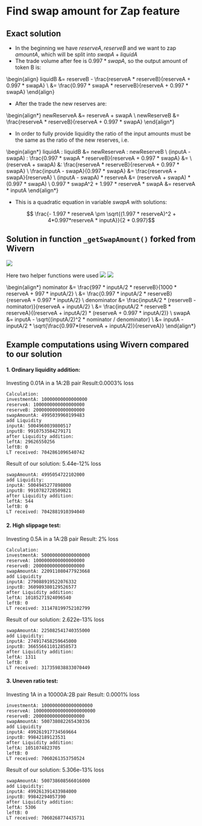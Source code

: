 # Find swap amount for Zap feature


## Exact solution
- In the beginning we have $reserveA, reserveB$ and we want to zap $amountA$, which will be split into $swapA + liquidA$
- The trade volume after fee is $0.997 * swapA$, so the output amount of token B is:


\begin{align}
liquidB &= reserveB - \frac{reserveA * reserveB}{reserveA + 0.997 * swapA} \\
&= \frac{0.997 * swapA * reserveB}{reserveA + 0.997 * swapA}
\end{align}

- After the trade the new reserves are:

\begin{align*}
newReserveA &= reserveA + swapA \\
newReserveB &= \frac{reserveA * reserveB}{reserveA + 0.997 * swapA}
\end{align*}

- In order to fully provide liquidity the ratio of the input amounts must be the same as the ratio of the new reserves, i.e.

\begin{align*}
liquidA : liquidB &= newReserveA : newReserveB \\
(inputA - swapA) : \frac{0.997 * swapA * reserveB}{reserveA + 0.997 * swapA} &= \\
(reserveA + swapA) &: \frac{reserveA * reserveB}{reserveA + 0.997 * swapA} \\
\frac{inputA - swapA}{0.997 * swapA} &= \frac{reserveA + swapA}{reserveA} \\
(inputA - swapA) * reserveA &= (reserveA + swapA) * (0.997 * swapA) \\
0.997 * swapA^2 + 1.997 * reserveA * swapA  &= reserveA * inputA
\end{align*}

- This is a quadratic equation in variable $swapA$ with solutions:

$$ \frac{- 1.997 * reserveA \pm \sqrt{(1.997 * reserveA)^2 + 4*0.997*reserveA * inputA}}{2 * 0.997}$$

## Solution in function `_getSwapAmount()` forked from Wivern
![](https://hackmd.io/_uploads/ryS6oOtPq.png)

Here two helper functions were used
![](https://hackmd.io/_uploads/rkeS3OFPq.png)
![](https://hackmd.io/_uploads/rk5L2dFvc.png)

\begin{align*}
nominator &= \frac{997 * inputA/2 * reserveB}{1000 * reserveA + 997 * inputA/2} \\
    &= \frac{0.997 * inputA/2 * reserveB}{reserveA + 0.997 * inputA/2} \\
denominator &= \frac{inputA/2 * (reserveB - nominator)}{reserveA + inputA/2} \\
&= \frac{inputA/2 * reserveB * reserveA}{(reserveA + inputA/2) * (reserveA + 0.997 * inputA/2)} \\
swapA &= inputA - \sqrt{(inputA/2)^2 * nominator / denominator} \\
&= inputA - inputA/2 * \sqrt{\frac{0.997*(reserveA + inputA/2)}{reserveA}}
\end{align*}

## Example computations using Wivern compared to our solution
#### 1. Ordinary liquidity addition:
Investing 0.01A in a 1A:2B pair
Result:0.0003% loss
```
Calculation:
investmentA: 10000000000000000
reserveA: 1000000000000000000
reserveB: 2000000000000000000
swapAmountA: 4995039960199483
add Liquidity
inputA: 5004960039800517
inputB: 9910753584279171
after Liquidity addition:
leftA: 29626550256
leftB: 0
LT received: 7042861096540742
```
Result of our solution: 5.44e-12% loss
```
swapAmountA: 4995054722102000
add Liquidity:
inputA: 5004945277898000
inputB: 9910782728509821
after Liquidity addition:
leftA: 544
leftB: 0
LT received: 7042881910394040
```
#### 2. High slippage test:
Investing 0.5A in a 1A:2B pair
Result: 2% loss
```
Calculation:
investmentA: 500000000000000000
reserveA: 1000000000000000000
reserveB: 2000000000000000000
swapAmountA: 220911080477923668
add Liquidity
inputA: 279088919522076332
inputB: 360989380129526577
after Liquidity addition:
leftA: 10185271924096540
leftB: 0
LT received: 311478199752102799
```
Result of our solution: 2.622e-13% loss
```
swapAmountA: 225082541740355000
add Liquidity:
inputA: 274917458259645000
inputB: 366556611012858573
after Liquidity addition:
leftA: 1311
leftB: 0
LT received: 317359838833070449
```
#### 3. Uneven ratio test:
Investing 1A in a 10000A:2B pair
Result: 0.0001% loss
```
investmentA: 1000000000000000000
reserveA: 10000000000000000000000
reserveB: 2000000000000000000
swapAmountA: 500738082265430336
add Liquidity
inputA: 499261917734569664
inputB: 99842189123531
after Liquidity addition:
leftA: 1051074823705
leftB: 0
LT received: 7060261353750524
```
Result of our solution: 5.306e-13% loss
```
swapAmountA: 500738608566016000
add Liquidity:
inputA: 499261391433984000
inputB: 99842294057390
after Liquidity addition:
leftA: 5306
leftB: 0
LT received: 7060268774435731
```
